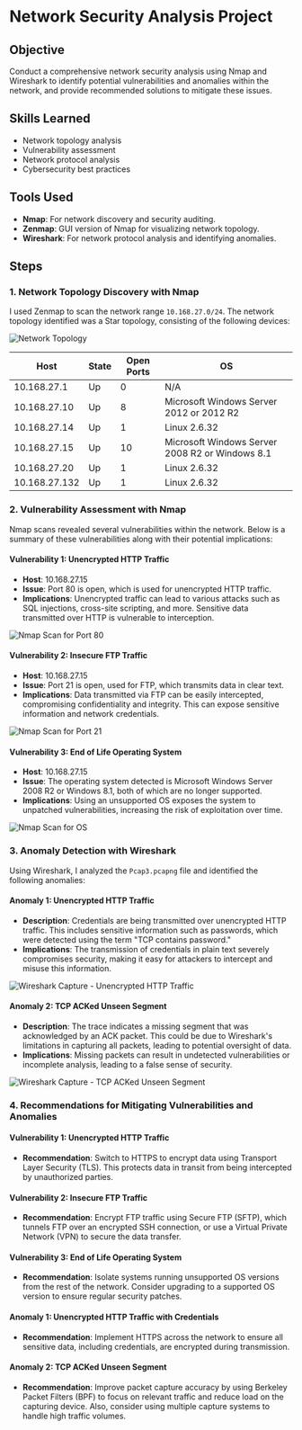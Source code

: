 # Network Security Analysis Project

## Objective
Conduct a comprehensive network security analysis using Nmap and Wireshark to identify potential vulnerabilities and anomalies within the network, and provide recommended solutions to mitigate these issues.

## Skills Learned
- Network topology analysis
- Vulnerability assessment
- Network protocol analysis
- Cybersecurity best practices

## Tools Used
- **Nmap**: For network discovery and security auditing.
- **Zenmap**: GUI version of Nmap for visualizing network topology.
- **Wireshark**: For network protocol analysis and identifying anomalies.

## Steps

### 1. Network Topology Discovery with Nmap
I used Zenmap to scan the network range `10.168.27.0/24`. The network topology identified was a Star topology, consisting of the following devices:

![Network Topology](screenshot1.png)

| Host          | State | Open Ports | OS                                            |
| ------------- | ----- | ---------- | --------------------------------------------- |
| 10.168.27.1   | Up    | 0          | N/A                                           |
| 10.168.27.10  | Up    | 8          | Microsoft Windows Server 2012 or 2012 R2      |
| 10.168.27.14  | Up    | 1          | Linux 2.6.32                                  |
| 10.168.27.15  | Up    | 10         | Microsoft Windows Server 2008 R2 or Windows 8.1 |
| 10.168.27.20  | Up    | 1          | Linux 2.6.32                                  |
| 10.168.27.132 | Up    | 1          | Linux 2.6.32                                  |

### 2. Vulnerability Assessment with Nmap
Nmap scans revealed several vulnerabilities within the network. Below is a summary of these vulnerabilities along with their potential implications:

#### Vulnerability 1: Unencrypted HTTP Traffic
- **Host**: 10.168.27.15
- **Issue**: Port 80 is open, which is used for unencrypted HTTP traffic.
- **Implications**: Unencrypted traffic can lead to various attacks such as SQL injections, cross-site scripting, and more. Sensitive data transmitted over HTTP is vulnerable to interception.

![Nmap Scan for Port 80](screenshot2.png)

#### Vulnerability 2: Insecure FTP Traffic
- **Host**: 10.168.27.15
- **Issue**: Port 21 is open, used for FTP, which transmits data in clear text.
- **Implications**: Data transmitted via FTP can be easily intercepted, compromising confidentiality and integrity. This can expose sensitive information and network credentials.

![Nmap Scan for Port 21](screenshot3.png)

#### Vulnerability 3: End of Life Operating System
- **Host**: 10.168.27.15
- **Issue**: The operating system detected is Microsoft Windows Server 2008 R2 or Windows 8.1, both of which are no longer supported.
- **Implications**: Using an unsupported OS exposes the system to unpatched vulnerabilities, increasing the risk of exploitation over time.

![Nmap Scan for OS](screenshot4.png)

### 3. Anomaly Detection with Wireshark
Using Wireshark, I analyzed the `Pcap3.pcapng` file and identified the following anomalies:

#### Anomaly 1: Unencrypted HTTP Traffic
- **Description**: Credentials are being transmitted over unencrypted HTTP traffic. This includes sensitive information such as passwords, which were detected using the term "TCP contains password."
- **Implications**: The transmission of credentials in plain text severely compromises security, making it easy for attackers to intercept and misuse this information.

![Wireshark Capture - Unencrypted HTTP Traffic](screenshot5.png)

#### Anomaly 2: TCP ACKed Unseen Segment
- **Description**: The trace indicates a missing segment that was acknowledged by an ACK packet. This could be due to Wireshark's limitations in capturing all packets, leading to potential oversight of data.
- **Implications**: Missing packets can result in undetected vulnerabilities or incomplete analysis, leading to a false sense of security.

![Wireshark Capture - TCP ACKed Unseen Segment](screenshot6.png)

### 4. Recommendations for Mitigating Vulnerabilities and Anomalies

#### Vulnerability 1: Unencrypted HTTP Traffic
- **Recommendation**: Switch to HTTPS to encrypt data using Transport Layer Security (TLS). This protects data in transit from being intercepted by unauthorized parties.

#### Vulnerability 2: Insecure FTP Traffic
- **Recommendation**: Encrypt FTP traffic using Secure FTP (SFTP), which tunnels FTP over an encrypted SSH connection, or use a Virtual Private Network (VPN) to secure the data transfer.

#### Vulnerability 3: End of Life Operating System
- **Recommendation**: Isolate systems running unsupported OS versions from the rest of the network. Consider upgrading to a supported OS version to ensure regular security patches.

#### Anomaly 1: Unencrypted HTTP Traffic with Credentials
- **Recommendation**: Implement HTTPS across the network to ensure all sensitive data, including credentials, are encrypted during transmission.

#### Anomaly 2: TCP ACKed Unseen Segment
- **Recommendation**: Improve packet capture accuracy by using Berkeley Packet Filters (BPF) to focus on relevant traffic and reduce load on the capturing device. Also, consider using multiple capture systems to handle high traffic volumes.

